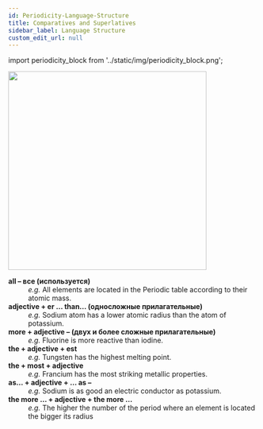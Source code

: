```yaml
---
id: Periodicity-Language-Structure
title: Comparatives and Superlatives
sidebar_label: Language Structure
custom_edit_url: null
---
```

import periodicity_block from '../static/img/periodicity_block.png';

<img src={periodicity_block} width="400"/>

<dl>
  <dt><b>all – все (используется)</b></dt>
  <dd><em>e.g.</em> All elements are located in the Periodic table according to their atomic mass.</dd>
  <dt><b>adjective + er … than… (односложные прилагательные)</b></dt>
  <dd><em>e.g.</em> Sodium atom has a lower atomic radius than the atom of potassium.</dd>
  <dt><b>more + adjective – (двух и более сложные прилагательные)</b></dt>
  <dd><em>e.g.</em> Fluorine is more reactive than iodine.</dd>
  <dt><b>the + adjective + est</b></dt>
  <dd><em>e.g.</em> Tungsten has the highest melting point.</dd>
  <dt><b>the + most + adjective</b></dt>
  <dd><em>e.g.</em> Francium has the most striking metallic properties.</dd>
  <dt><b>as… + adjective + … as –</b></dt>
  <dd><em>e.g.</em> Sodium is as good an electric conductor as potassium.</dd>
  <dt><b>the more … + adjective + the more …</b></dt>
  <dd><em>e.g.</em> The higher the number of the period where an element is located the bigger its radius</dd>
</dl>